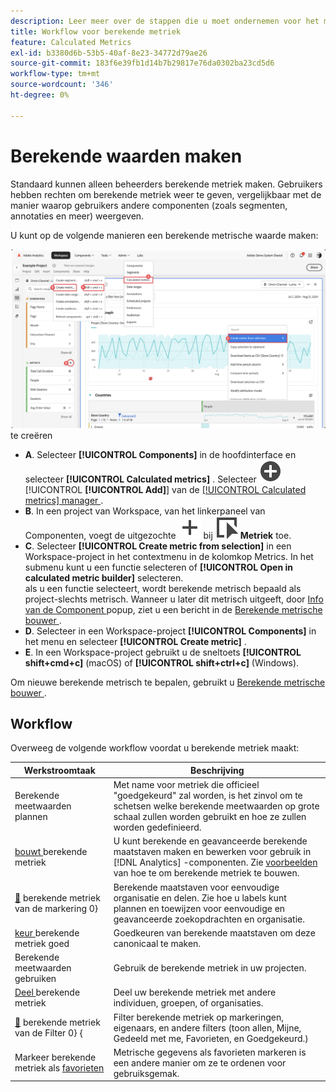 ```yaml
---
description: Leer meer over de stappen die u moet ondernemen voor het maken van berekende metriek.
title: Workflow voor berekende metriek
feature: Calculated Metrics
exl-id: b3380d6b-53b5-40af-8e23-34772d79ae26
source-git-commit: 183f6e39fb1d14b7b29817e76da0302ba23cd5d6
workflow-type: tm+mt
source-wordcount: '346'
ht-degree: 0%

---
```


# Berekende waarden maken

Standaard kunnen alleen beheerders berekende metriek maken. Gebruikers hebben rechten om berekende metriek weer te geven, vergelijkbaar met de manier waarop gebruikers andere componenten (zoals segmenten, annotaties en meer) weergeven.

U kunt op de volgende manieren een berekende metrische waarde maken:

![ Manieren om metrisch ](assets/create-metric.png) te creëren

* **A**. Selecteer **[!UICONTROL Components]** in de hoofdinterface en selecteer **[!UICONTROL Calculated metrics]** . Selecteer ![ AddCircle ](/help/assets/icons/AddCircle.svg) [!UICONTROL **[!UICONTROL Add]**] van de [[!UICONTROL Calculated metrics] manager ](cm-manager.md).
* **B**. In een project van Workspace, van het linkerpaneel van Componenten, voegt de uitgezochte ![ ](/help/assets/icons/Add.svg) bij ![ Gebeurtenis ](/help/assets/icons/Event.svg) **Metriek** toe.
* **C**. Selecteer **[!UICONTROL Create metric from selection]** in een Workspace-project in het contextmenu in de kolomkop Metrics. In het submenu kunt u een functie selecteren of **[!UICONTROL Open in calculated metric builder]** selecteren. <br/> als u een functie selecteert, wordt berekende metrisch bepaald als project-slechts metrisch. Wanneer u later dit metrisch uitgeeft, door [ Info van de Component ](/help/analyze/analysis-workspace/components/use-components-in-workspace.md) popup, ziet u een bericht in de [ Berekende metrische bouwer ](c-build-metrics/cm-build-metrics.md).
* **D**. Selecteer in een Workspace-project **[!UICONTROL Components]** in het menu en selecteer **[!UICONTROL Create metric]** .
* **E**. In een Workspace-project gebruikt u de sneltoets **[!UICONTROL shift+cmd+c]** (macOS) of **[!UICONTROL shift+ctrl+c]** (Windows).

Om nieuwe berekende metrisch te bepalen, gebruikt u [ Berekende metrische bouwer ](c-build-metrics/cm-build-metrics.md).


## Workflow

Overweeg de volgende workflow voordat u berekende metriek maakt:

| Werkstroomtaak | Beschrijving |
| --- | --- |
| Berekende meetwaarden plannen | Met name voor metriek die officieel &quot;goedgekeurd&quot; zal worden, is het zinvol om te schetsen welke berekende meetwaarden op grote schaal zullen worden gebruikt en hoe ze zullen worden gedefinieerd. |
| [ bouwt ](c-build-metrics/cm-build-metrics.md) berekende metriek | U kunt berekende en geavanceerde berekende maatstaven maken en bewerken voor gebruik in [!DNL Analytics] -componenten.  Zie [ voorbeelden ](c-build-metrics/cm-build-metrics.md) van hoe te om berekende metriek te bouwen. |
| [&#128279;](cm-tagging.md) berekende metriek van de markering 0&rbrace; | Berekende maatstaven voor eenvoudige organisatie en delen. Zie hoe u labels kunt plannen en toewijzen voor eenvoudige en geavanceerde zoekopdrachten en organisatie. |
| [ keur ](cm-approving.md) berekende metriek goed | Goedkeuren van berekende maatstaven om deze canonicaal te maken. |
| Berekende meetwaarden gebruiken | Gebruik de berekende metriek in uw projecten. |
| [ Deel ](cm-sharing.md) berekende metriek | Deel uw berekende metriek met andere individuen, groepen, of organisaties. |
| [&#128279;](cm-filter.md) berekende metriek van de Filter 0&rbrace; &lbrace; | Filter berekende metriek op markeringen, eigenaars, en andere filters (toon allen, Mijne, Gedeeld met me, Favorieten, en Goedgekeurd.) |
| Markeer berekende metriek als [ favorieten ](cm-finding.md) | Metrische gegevens als favorieten markeren is een andere manier om ze te ordenen voor gebruiksgemak. |
